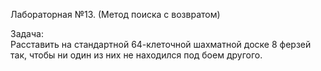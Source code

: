 Лабораторная №13. (Метод поиска с возвратом)  
  
Задача:  
Расставить на стандартной 64-клеточной шахматной доске 8 ферзей так, чтобы ни один из них не находился под боем другого.
